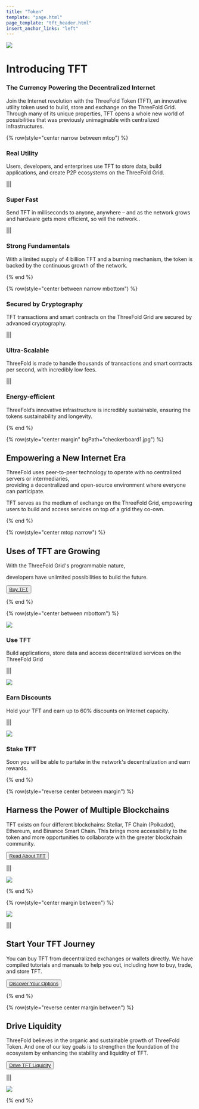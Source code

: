 ```yaml
---
title: "Token"
template: "page.html"
page_template: "tft_header.html"
insert_anchor_links: "left"
---
```


<!-- section 1  -->

<div class="text-gray-900 bg-cover bg-no-repeat" style="background-image:url(BG_wide.png);background-position:right">
    <div class="h-full">
      <div class="flex flex-col items-center md:flex-row">
       <div class="w-full md:w-1/2">
          <div class="block">
            <img
                src="header_token.png" class="w-full h-full"/>
          </div>
        </div>
        <div class="flex flex-col items-start justify-center w-full lg:py-24 py-6 md:w-1/2">
          <div class="flex flex-col items-start justify-center p-6">
            <h1>Introducing TFT</strong></h1>
            <h3 class="my-1"><b>The Currency Powering the Decentralized Internet</b></h3>
            <p>Join the Internet revolution with the ThreeFold Token (TFT), an innovative utility token used to build, store and exchange on the ThreeFold Grid. Through many of its unique properties, TFT opens a whole new world of possibilities that was previously unimaginable with centralized infrastructures.</p>
          </div>
        </div>
      </div>
    </div>
  </div>




<!-- section 2 -->

{% row(style="center narrow between mtop") %}

### **Real Utility**
Users, developers, and enterprises use TFT to store data, build applications, and create P2P ecosystems on the ThreeFold Grid.

|||

### **Super Fast**
Send TFT in milliseconds to anyone, anywhere – and as the network grows and hardware gets more efficient, so will the network..

|||

### **Strong Fundamentals**
With a limited supply of 4 billion TFT and a burning mechanism, the token is backed by the continuous growth of the network.

{% end %}

{% row(style="center between narrow mbottom") %}

### **Secured by Cryptography**
TFT transactions and smart contracts on the ThreeFold Grid are secured by advanced cryptography.

|||


### **Ultra-Scalable**
ThreeFold is made to handle thousands of transactions and smart contracts per second, with incredibly low fees.

|||


### **Energy-efficient**
ThreeFold’s innovative infrastructure is incredibly sustainable, ensuring the tokens sustainability and longevity.

{% end %}



<!-- section 3 -->

{% row(style="center margin" bgPath="checkerboard1.jpg") %}


## Empowering a **New Internet Era**

ThreeFold uses peer-to-peer technology to operate with no centralized servers or intermediaries, <br>providing a decentralized and open-source environment where everyone can participate. <br>

TFT serves as the medium of exchange on the ThreeFold Grid, empowering users to build and access services on top of a grid they co-own.

{% end %}



<!-- section 4 -->

{% row(style="center mtop narrow") %}

## Uses of **TFT** are Growing

With the ThreeFold Grid's programmable nature, 

developers have unlimited possibilities to build the future.

<button>[Buy TFT](https://manual.grid.tf/getstarted/TF_Token/tft_toc.html)</button>

{% end %}

{% row(style="center between mbottom") %}

![](use_icon.png#medium)

### **Use TFT**
Build applications, store data and access decentralized services on the ThreeFold Grid

|||

![](earn_icon.png#medium)
### **Earn Discounts**
Hold your TFT and earn up to 60% discounts on Internet capacity.  

|||

![](stake_icon.png#medium)
### **Stake TFT**
Soon you will be able to partake in the network's decentralization and earn rewards.

{% end %}



<!-- section 5 -->

{% row(style="reverse center between margin") %}

## Harness the Power of **Multiple Blockchains**

TFT exists on four different blockchains: Stellar, TF Chain (Polkadot), Ethereum, and Binance Smart Chain. This brings more accessibility to the token and more opportunities to collaborate with the greater blockchain community.

<button>[Read About TFT](https://library.threefold.me/info/threefold#/tokens/threefold__tokens_home)</button>

|||

![](tft_network.png#mx-auto)

{% end %}



<!-- section 6 -->

{% row(style="center margin between") %}

![](tft_burn.jpg#mx-auto)

|||

## Start Your **TFT Journey**

You can buy TFT from decentralized exchanges or wallets directly. We have compiled tutorials and manuals to help you out, including how to buy, trade, and store TFT.

<button>[Discover Your Options](https://library.threefold.me/info/threefold#/tokens/threefold__tft_ecosystem)</button>

{% end %}



<!-- section 7 -->


{% row(style="reverse center margin between") %}

## Drive **Liquidity**

ThreeFold believes in the organic and sustainable growth of ThreeFold Token. And one of our key goals is to strengthen the foundation of the ecosystem by enhancing the stability and liquidity of TFT.

<button>[Drive TFT Liquidity](https://library.threefold.me/info/threefold#/tokens/threefold__tft_liquidity)</button>

|||

![](tft_loyalty.jpg#mx-auto)

{% end %}
